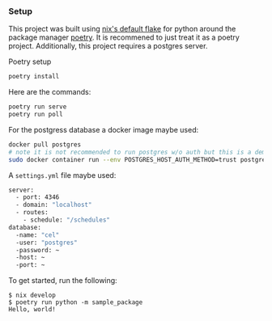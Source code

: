 
### Setup

This project was built using [nix's default flake](https://wiki.nixos.org/wiki/Flakes) for python around the package manager [poetry](https://python-poetry.org/). It is recommened to just treat it as a poetry project. Additionally, this project requires a postgres server.

Poetry setup
```sh
poetry install
```

Here are the commands:
```sh
poetry run serve
poetry run poll
```
For the postgress database a docker image maybe used:
```sh
docker pull postgres
# note it is not recommended to run postgres w/o auth but this is a demo
sudo docker container run --env POSTGRES_HOST_AUTH_METHOD=trust postgres
```

A `settings.yml` file maybe used:
```sh
server:
  - port: 4346
  - domain: "localhost"
  - routes:
    - schedule: "/schedules"
database:
  -name: "cel"
  -user: "postgres"
  -password: ~
  -host: ~
  -port: ~
```

To get started, run the following:

```
$ nix develop
$ poetry run python -m sample_package
Hello, world!
```
